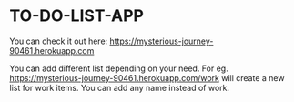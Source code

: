 # TO-DO-LIST-APP
You can check it out here: https://mysterious-journey-90461.herokuapp.com

You can add different list depending on your need.
For eg. https://mysterious-journey-90461.herokuapp.com/work will create a new list for work items.
You can add any name instead of work.
